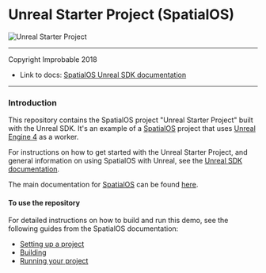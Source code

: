 # Unreal Starter Project (SpatialOS)

![Unreal Starter Project](Screenshot.png)

*****

Copyright Improbable 2018

* Link to docs: [SpatialOS Unreal SDK documentation](https://github.com/spatialos/UnrealSDK/blob/master/docs/introduction.md)

*****

### Introduction

This repository contains the SpatialOS project "Unreal Starter Project" built with the Unreal SDK.
It's an example of a [SpatialOS](http://www.spatialos.com) project that uses [Unreal Engine 4](https://www.unrealengine.com/) as a worker.

For instructions on how to get started with the Unreal Starter Project, and general information on using SpatialOS with Unreal, see 
the [Unreal SDK documentation](https://github.com/spatialos/UnrealSDK/blob/master/docs/introduction.md).

The main documentation for [SpatialOS](http://www.spatialos.com) can be found [here](https://spatialos.improbable.io/docs/reference/latest/).

#### To use the repository

For detailed instructions on how to build and run this demo, see the following guides from the SpatialOS documentation:
* [Setting up a project](https://github.com/spatialos/UnrealSDK/blob/master/docs/develop/set-up-unreal-project.md)
* [Building](https://github.com/spatialos/UnrealSDK/blob/master/docs/develop/build.md)
* [Running your project](https://github.com/spatialos/UnrealSDK/blob/master/docs/develop/debug-and-iterate.md)
